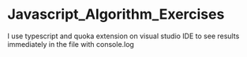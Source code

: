 # Javascript_Algorithm_Exercises

I use typescript and quoka extension on visual studio IDE to see results immediately in the file with console.log
